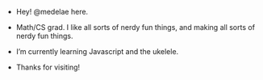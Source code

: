 - Hey! @medelae here.

- Math/CS grad. I like all sorts of nerdy fun things, and making all sorts of nerdy fun things.
- I’m currently learning Javascript and the ukelele.
- Thanks for visiting!

<!---
medelae/medelae is a ✨ special ✨ repository because its `README.md` (this file) appears on your GitHub profile.
You can click the Preview link to take a look at your changes.
--->
